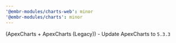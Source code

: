 ```yaml
---
'@embr-modules/charts-web': minor
'@embr-modules/charts': minor
---
```


(ApexCharts + ApexCharts (Legacy)) - Update ApexCharts to `5.3.3`
